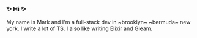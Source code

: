 ### ✨ Hi ✨

My name is Mark and I'm a full-stack dev in ~brooklyn~ ~bermuda~ new york. I write a lot of TS. I also like writing Elixir and Gleam. 
